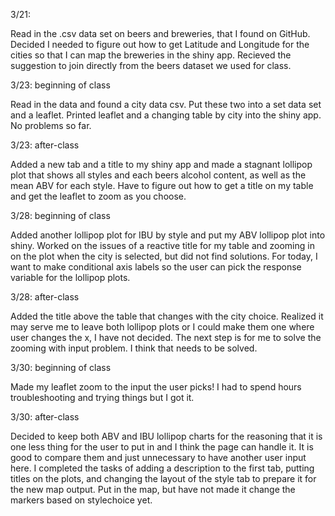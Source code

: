 3/21: 

Read in the .csv data set on beers and breweries, that I found on GitHub. Decided I needed to figure out how to get Latitude and Longitude for the cities so that I can map the breweries in the shiny app. Recieved the suggestion to join directly from the beers dataset we used for class.

3/23: beginning of class

Read in the data and found a city data csv. Put these two into a set data set and a leaflet. Printed leaflet and a changing table by city into the shiny app. No problems so far. 

3/23: after-class

Added a new tab and a title to my shiny app and made a stagnant lollipop plot that shows all styles and each beers alcohol content, as well as the mean ABV for each style. Have to figure out how to get a title on my table and get the leaflet to zoom as you choose.

3/28: beginning of class

Added another lollipop plot for IBU by style and put my ABV lollipop plot into shiny. Worked on the issues of a reactive title for my table and zooming in on the plot when the city is selected, but did not find solutions. For today, I want to make conditional axis labels so the user can pick the response variable for the lollipop plots.

3/28: after-class

Added the title above the table that changes with the city choice. Realized it may serve me to leave both lollipop plots or I could make them one where user changes the x, I have not decided. The next step is for me to solve the zooming with input problem. I think that needs to be solved.

3/30: beginning of class

Made my leaflet zoom to the input the user picks! I had to spend hours troubleshooting and trying things but I got it.

3/30: after-class

Decided to keep both ABV and IBU lollipop charts for the reasoning that it is one less thing for the user to put in and I think the page can handle it. It is good to compare them and just unnecessary to have another user input here. I completed the tasks of adding a description to the first tab, putting titles on the plots, and changing the layout of the style tab to prepare it for the new map output. Put in the map, but have not made it change the markers based on stylechoice yet.

